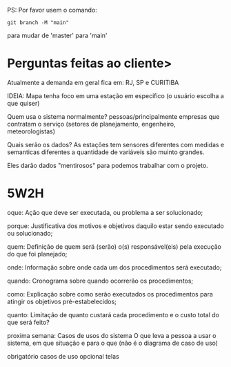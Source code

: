 PS: Por favor usem o comando: 
```
git branch -M "main"
```
para mudar de 'master' para 'main'
# Perguntas feitas ao cliente>

Atualmente a demanda em geral fica em: RJ, SP e CURITIBA

IDEIA: Mapa tenha foco em uma estação em especifico (o usuário escolha a que quiser)

Quem usa o sistema normalmente? pessoas/principalmente empresas que contratam o serviço (setores de planejamento, engenheiro, meteorologistas)

Quais serão os dados? As estações tem sensores diferentes com medidas e semanticas diferentes a quantidade de variáveis são muinto grandes.

Eles darão dados "mentirosos" para podemos trabalhar com o projeto.

# 5W2H
oque: Ação que deve ser executada, ou problema a ser solucionado;

porque: Justificativa dos motivos e objetivos daquilo estar sendo executado ou solucionado;

quem: Definição de quem será (serão) o(s) responsável(eis) pela execução do que foi planejado;

onde: Informação sobre onde cada um dos procedimentos será executado;

quando: Cronograma sobre quando ocorrerão os procedimentos;

como: Explicação sobre como serão executados os procedimentos para atingir os objetivos pré-estabelecidos;

quanto: Limitação de quanto custará cada procedimento e o custo total do que será feito?


proxima semana: Casos de usos do sistema
O que leva a pessoa a usar o sistema, em que situação e para o que (não é o diagrama de caso de uso)

obrigatório 
casos de uso
opcional telas


